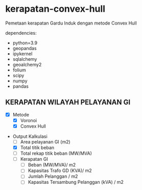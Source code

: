 # kerapatan-convex-hull
Pemetaan kerapatan Gardu Induk dengan metode Convex Hull

dependencies:
  - python=3.9
  - geopandas
  - ipykernel
  - sqlalchemy
  - geoalchemy2
  - folium
  - scipy
  - numpy
  - pandas

## KERAPATAN WILAYAH PELAYANAN GI
- [x] Metode
  - [x] Voronoi
  - [x] Convex Hull 
- Output Kalkulasi
  - [ ] Area pelayanan GI (m2)
  - [x] Total titik beban
  - [ ] Total rekap titik beban (MW/MVA)
  - [ ] Kerapatan GI
    - [ ] Beban (MW/MVA)/ m2
    - [ ] Kapasitas Trafo GD (KVA)/ m2
    - [ ] Jumlah Pelanggan / m2
    - [ ] Kapasitas Tersambung Pelanggan (kVA) / m2